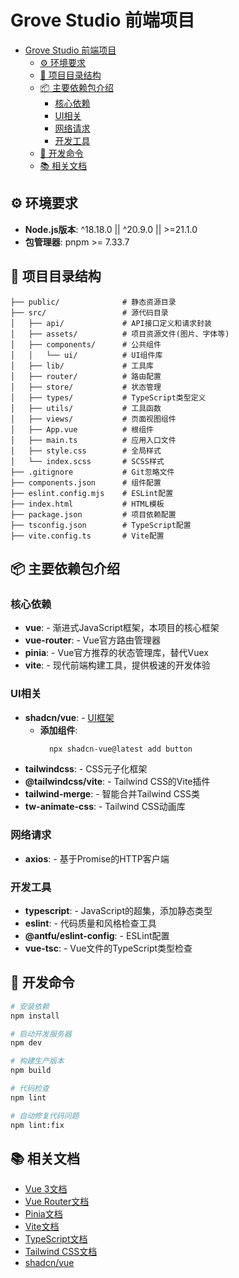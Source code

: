 # Grove Studio 前端项目

- [Grove Studio 前端项目](#grove-studio-前端项目)
  - [⚙️ 环境要求](#️-环境要求)
  - [📂 项目目录结构](#-项目目录结构)
  - [📦 主要依赖包介绍](#-主要依赖包介绍)
    - [核心依赖](#核心依赖)
    - [UI相关](#ui相关)
    - [网络请求](#网络请求)
    - [开发工具](#开发工具)
  - [🚀 开发命令](#-开发命令)
  - [📚 相关文档](#-相关文档)

## ⚙️ 环境要求

- **Node.js版本**: ^18.18.0 || ^20.9.0 || >=21.1.0
- **包管理器**: pnpm >= 7.33.7

## 📂 项目目录结构

```
├── public/              # 静态资源目录
├── src/                 # 源代码目录
│   ├── api/             # API接口定义和请求封装
│   ├── assets/          # 项目资源文件(图片、字体等)
│   ├── components/      # 公共组件
│   │   └── ui/          # UI组件库
│   ├── lib/             # 工具库
│   ├── router/          # 路由配置
│   ├── store/           # 状态管理
│   ├── types/           # TypeScript类型定义
│   ├── utils/           # 工具函数
│   ├── views/           # 页面视图组件
│   ├── App.vue          # 根组件
│   ├── main.ts          # 应用入口文件
│   ├── style.css        # 全局样式
│   └── index.scss       # SCSS样式
├── .gitignore           # Git忽略文件
├── components.json      # 组件配置
├── eslint.config.mjs    # ESLint配置
├── index.html           # HTML模板
├── package.json         # 项目依赖配置
├── tsconfig.json        # TypeScript配置
├── vite.config.ts       # Vite配置
```

## 📦 主要依赖包介绍

### 核心依赖

- **vue**: - 渐进式JavaScript框架，本项目的核心框架
- **vue-router**: - Vue官方路由管理器
- **pinia**: - Vue官方推荐的状态管理库，替代Vuex
- **vite**: - 现代前端构建工具，提供极速的开发体验

### UI相关

- **shadcn/vue**: - [UI框架](https://npm.d1m.cn/-/web/detail/@d1m-mp/wsc-tracker)
  - **添加组件**:
    ```bash
      npx shadcn-vue@latest add button
    ```
- **tailwindcss**: - CSS元子化框架
- **@tailwindcss/vite**: - Tailwind CSS的Vite插件
- **tailwind-merge**: - 智能合并Tailwind CSS类
- **tw-animate-css**: - Tailwind CSS动画库

### 网络请求

- **axios**: - 基于Promise的HTTP客户端

### 开发工具

- **typescript**: - JavaScript的超集，添加静态类型
- **eslint**: - 代码质量和风格检查工具
- **@antfu/eslint-config**: - ESLint配置
- **vue-tsc**: - Vue文件的TypeScript类型检查

## 🚀 开发命令

```bash
# 安装依赖
npm install

# 启动开发服务器
npm dev

# 构建生产版本
npm build

# 代码检查
npm lint

# 自动修复代码问题
npm lint:fix
```

## 📚 相关文档

- [Vue 3文档](https://vuejs.org/)
- [Vue Router文档](https://router.vuejs.org/)
- [Pinia文档](https://pinia.vuejs.org/)
- [Vite文档](https://vitejs.dev/)
- [TypeScript文档](https://www.typescriptlang.org/)
- [Tailwind CSS文档](https://tailwindcss.com/)
- [shadcn/vue](https://npm.d1m.cn/-/web/detail/@d1m-mp/wsc-tracker/)
